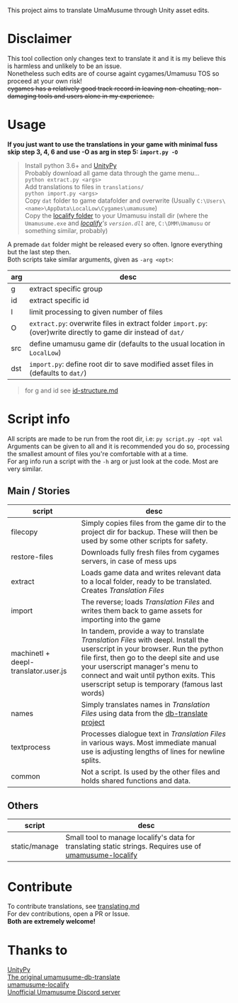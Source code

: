 This project aims to translate UmaMusume through Unity asset edits.

# Disclaimer

This tool collection only changes text to translate it and it is my believe this is harmless and unlikely to be an issue.  
Nonetheless such edits are of course againt cygames/Umamusu TOS so proceed at your own risk!  
~~cygames has a relatively good track record in leaving non-cheating, non-damaging tools and users alone in my experience.~~

# Usage 

**If you just want to use the translations in your game with minimal fuss skip step 3, 4, 6 and use -O as arg in step 5: `import.py -O`**

> Install python 3.6+ and [UnityPy][]  
> Probably download all game data through the game menu...  
> `python extract.py <args>`  
> Add translations to files in `translations/`  
> `python import.py <args>`  
> Copy `dat` folder to game datafolder and overwrite (Usually `C:\Users\<name>\AppData\LocalLow\Cygames\umamusume`)  
> Copy the [localify folder](localify) to your Umamusu install dir (where the `Umamusume.exe` and *[localify][umamusume-localify]'s `version.dll`* are, `C:\DMM\Umamusu` or something similar, probably)

A premade `dat` folder might be released every so often. Ignore everything but the last step then.  
Both scripts take similar arguments, given as `-arg <opt>`:

arg|desc
---|---
g | extract specific group
id | extract specific id
l | limit processing to given number of files
O | `extract.py`: overwrite files in extract folder `import.py`: (over)write directly to game dir instead of `dat/`
src | define umamusu game dir (defaults to the usual location in `LocalLow`)
dst | `import.py`: define root dir to save modified asset files in (defaults to `dat/`)

> for g and id see [id-structure.md](id-structure.md)

# Script info

All scripts are made to be run from the root dir, i.e: `py script.py -opt val`  
Arguments can be given to all and it is recommended you do so, processing the smallest amount of files you're comfortable with at a time.  
For arg info run a script with the `-h` arg or just look at the code. Most are very similar.

## Main / Stories

script | desc
---|---
filecopy | Simply copies files from the game dir to the project dir for backup. These will then be used by some other scripts for safety.
restore-files | Downloads fully fresh files from cygames servers, in case of mess ups
extract | Loads game data and writes relevant data to a local folder, ready to be translated. Creates *Translation Files*
import | The reverse; loads *Translation Files* and writes them back to game assets for importing into the game
machinetl + deepl-translator.user.js | In tandem, provide a way to translate *Translation Files* with deepl. Install the userscript in your browser. Run the python file first, then go to the deepl site and use your userscript manager's menu to connect and wait until python exits. This userscript setup is temporary (famous last words)
names | Simply translates names in *Translation Files* using data from the [db-translate project](https://github.com/noccu/umamusume-db-translate)
textprocess | Processes dialogue text in *Translation Files* in various ways. Most immediate manual use is adjusting lengths of lines for newline splits.
common | Not a script. Is used by the other files and holds shared functions and data.

## Others
script | desc
---|---
static/manage | Small tool to manage localify's data for translating static strings. Requires use of [umamusume-localify][]

# Contribute

To contribute translations, see [translating.md](translating.md)  
For dev contributions, open a PR or Issue.  
**Both are extremely welcome!**

# Thanks to

[UnityPy][]  
[The original umamusume-db-translate](https://github.com/FabulousCupcake/umamusume-db-translate)  
[umamusume-localify][]  
[Unofficial Umamusume Discord server](https://discord.gg/umamusume)

[UnityPy]: https://github.com/K0lb3/UnityPy
[umamusume-localify]: https://github.com/GEEKiDoS/umamusume-localify
